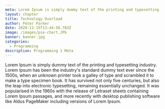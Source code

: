```yaml
---
meta: Lorem Ipsum is simply dummy text of the printing and typesetting industry.
layout: chapter
title: Technology Overload
author: Peter Parker
date: 2020-11-15T13:44:58.783Z
image: /images/pie-chart.JPG
banner: banner.jpg
categories:
  - Programming
description: Programming 1 Meta
---
```


Lorem Ipsum is simply dummy text of the printing and typesetting industry. Lorem Ipsum has been the industry's standard dummy text ever since the 1500s, when an unknown printer took a galley of type and scrambled it to make a type specimen book. It has survived not only five centuries, but also the leap into electronic typesetting, remaining essentially unchanged. It was popularised in the 1960s with the release of Letraset sheets containing Lorem Ipsum passages, and more recently with desktop publishing software like Aldus PageMaker including versions of Lorem Ipsum.